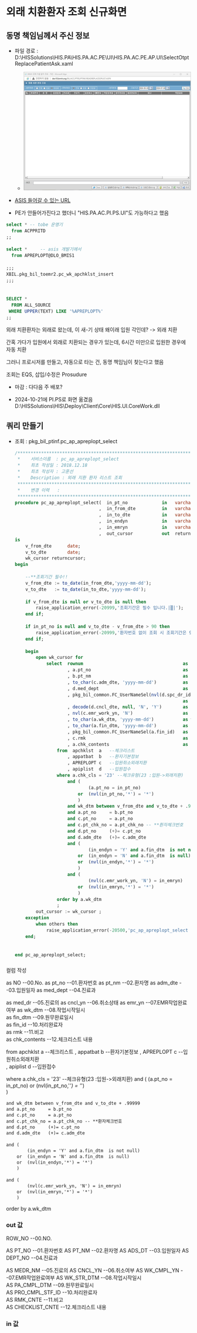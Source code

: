 

# 외래 치환환자 조회 신규화면
## 동명 책임님께서 주신 정보
- 파일 경로 : D:\HISSolutions\HIS.PA\HIS.PA.AC.PE\UI\HIS.PA.AC.PE.AP.UI\SelectOtptReplacePatientAsk.xaml

    - ![alt text](image.png)

- [ASIS 들어갈 수 있는 URL](http://app14.brmh.org/EMR/CCO/CCOMAN/login.aspx)


- PE가 안들어가진다고 했더니 "HIS.PA.AC.PI.PS.UI"도 가능하다고 했음
```sql
select * -- tobe 운영기
  from ACPPRITD
;;

select *     -- asis 개발기에서
  from APREPLOPT@DLO_BMIS1

;;;
XBIL.pkg_bil_toemr2.pc_wk_apchklst_insert
;;;


SELECT *
  FROM ALL_SOURCE
 WHERE UPPER(TEXT) LIKE '%APREPLOPT%'
;;
```

외래 치환환자는 외래로 왔는데, 이 새-기 상태 왜이래 입원 각인데? -> 외래 치환

간혹 가다가 입원에서 외래로 치환되는 경우가 있는데, 6시간 미만으로 입원한 경우에 자동 치환

그러니 프로시저를 만들고, 자동으로 타는 건, 동명 책임님이 찾는다고 했음

조회는 EQS, 삽입/수정은 Prosudure


- 마감 : 다다음 주 배포?


- 2024-10-21에 PI.PS로 화면 옮겼음
D:\HISSolutions\HIS\Deploy\Client\Core\HIS.UI.CoreWork.dll
## 쿼리 만들기

- 조회 : pkg_bil_ptinf.pc_ap_apreplopt_select

    ```sql
    /***********************************************************************************
     *    서비스이름  : pc_ap_apreplopt_select
     *    최초 작성일 : 2018.12.18
     *    최초 작성자 : 고훈선
     *    Description : 외래 지환 환자 리스트 조회
     ***********************************************************************************
     *    변경 이력   :
     ***********************************************************************************/
    procedure pc_ap_apreplopt_select(  in_pt_no             in   varchar2  		-- 환자번호
                                   	,  in_from_dte          in   varchar2  		-- 시작일자 
                                   	,  in_to_dte           	in   varchar2  		-- 종료일자
                                   	,  in_endyn             in   varchar2 	    -- 원무완료 
                                   	,  in_emryn             in   varchar2 	    -- EMR완료	
                                   	,  out_cursor           out  returncursor)
    is                         
    	v_from_dte    	date;
    	v_to_dte      	date;  
        wk_cursor returncursor;
    begin

        --**조회기간 필수!!
        v_from_dte := to_date(in_from_dte,'yyyy-mm-dd');
       	v_to_dte   := to_date(in_to_dte,'yyyy-mm-dd');
    
        if v_from_dte is null or v_to_dte is null then
        	raise_application_error(-20999,'조회기간은 필수 입니다.|▒|');
        end if;

        if in_pt_no is null and v_to_dte - v_from_dte > 90 then
            raise_application_error(-20999,'환자번호 없이 조회 시 조회기간은 90일을 초과 할 수 없숩니다.|▒|');
        end if;

        begin
           	open wk_cursor for	 
    			select 	rownum    									as NO			--00.No.
    					, a.pt_no               					as pt_no		--01.환자번호
    					, b.pt_nm									as pt_nm		--02.환자명
    					, to_char(c.adm_dte, 'yyyy-mm-dd')			as adm_dte		--03.입원일자 
    					, d.med_dept								as med_dept		--04.진료과	
    					, pkg_bil_common.FC_UserNameSel(nvl(d.spc_dr_id,spc_dr2_id))|| '(' ||nvl(d.spc_dr_id,spc_dr2_id)||')'				
    																as med_dr		--05.진료의 
    					, decode(d.cncl_dte, null, 'N', 'Y')		as cncl_yn		--06.취소상태
    					, nvl(c.emr_work_yn, 'N')					as emr_yn		--07.EMR작업완료여부
    					, to_char(a.wk_dtm, 'yyyy-mm-dd')   		as wk_dtm 		--08.작업시작일시  
    					, to_char(a.fin_dtm, 'yyyy-mm-dd')  		as fin_dtm		--09.원무완료일시  					
    					, pkg_bil_common.FC_UserNameSel(a.fin_id)  	as fin_id		--10.처리완료자  					
    					, c.rmk           							as rmk			--11.비고  
    					, a.chk_contents        					as chk_contents	--12.체크리스트 내용  
    				from  apchklst  a   --체크리스트
    					, appatbat 	b   --환자기본정보
    					, APREPLOPT c   --입원취소외래치환   
    					, apiplist 	d 	--입원접수
    				where a.chk_cls = '23' --체크유형(23 :입원->외래치환)
    					and (
    	                        (a.pt_no = in_pt_no)
    	                    or	(nvl(in_pt_no,'*') = '*')  
    	                    )
    					and wk_dtm between v_from_dte and v_to_dte + .99999
    					and a.pt_no 	= b.pt_no
    					and c.pt_no 	= a.pt_no
    					and c.pt_chk_no = a.pt_chk_no -- **환자체크번호
    					and d.pt_no		(+)= c.pt_no
    					and d.adm_dte	(+)= c.adm_dte
    					and (
    	                        (in_endyn = 'Y' and a.fin_dtm  is not null)
    	                    or  (in_endyn = 'N' and a.fin_dtm  is null)
    	                    or  (nvl(in_endyn,'*') = '*')  
    	                    )
    	                and (
    	                        (nvl(c.emr_work_yn, 'N') = in_emryn)
    	                    or  (nvl(in_emryn,'*') = '*')  
    	                    )    
    	            order by a.wk_dtm         
    				;	
    		out_cursor := wk_cursor ;   
    	exception
    	    when others then
    	        raise_application_error(-20500,'pc_ap_apreplopt_select : 조회중 오류가 발생하였습니다' || chr(13) || sqlcode || chr(13) || sqlerrm);    
     	end;
    
    
    end pc_ap_apreplopt_select;
    ```

### 
컬럼 작성

as NO			--00.No.
as pt_no		--01.환자번호
as pt_nm		--02.환자명
as adm_dte		--03.입원일자 
as med_dept		--04.진료과	

as med_dr		--05.진료의 
as cncl_yn		--06.취소상태
as emr_yn		--07.EMR작업완료여부
as wk_dtm 		--08.작업시작일시  
as fin_dtm		--09.원무완료일시  					
as fin_id		--10.처리완료자  					
as rmk			--11.비고  
as chk_contents	--12.체크리스트 내용  



from  apchklst  a   --체크리스트
	, appatbat 	b   --환자기본정보
	, APREPLOPT c   --입원취소외래치환   
	, apiplist 	d 	--입원접수


where a.chk_cls = '23' --체크유형(23 :입원->외래치환)
	and (
            (a.pt_no = in_pt_no)
        or	(nvl(in_pt_no,'*') = '*')  
        )

	and wk_dtm between v_from_dte and v_to_dte + .99999
	and a.pt_no 	= b.pt_no
	and c.pt_no 	= a.pt_no
	and c.pt_chk_no = a.pt_chk_no -- **환자체크번호
	and d.pt_no		(+)= c.pt_no
	and d.adm_dte	(+)= c.adm_dte

	and (
            (in_endyn = 'Y' and a.fin_dtm  is not null)
        or  (in_endyn = 'N' and a.fin_dtm  is null)
        or  (nvl(in_endyn,'*') = '*')  
        )

    and (
            (nvl(c.emr_work_yn, 'N') = in_emryn)
        or  (nvl(in_emryn,'*') = '*')  
        )    

order by a.wk_dtm  


### out 값

ROW_NO			        --00.NO.

AS PT_NO		        --01.환자번호
AS PT_NM		        --02.환자명
AS ADS_DT		        --03.입원일자 
AS DEPT_NO		        --04.진료과	

AS MEDR_NM		        --05.진료의 
AS CNCL_YN		        --06.취소여부
AS WK_CMPL_YN		    --07.EMR작업완료여부
AS WK_STR_DTM 		    --08.작업시작일시  
AS PA_CMPL_DTM		    --09.원무완료일시  					
AS PRO_CMPL_STF_ID		--10.처리완료자  					
AS RMK_CNTE			    --11.비고  
AS CHECKLIST_CNTE	    --12.체크리스트 내용   

### in 값

